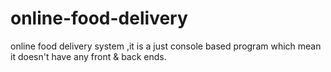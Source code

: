# online-food-delivery
online food delivery system ,it is a just console based program which mean it doesn't have any front &amp; back ends.
